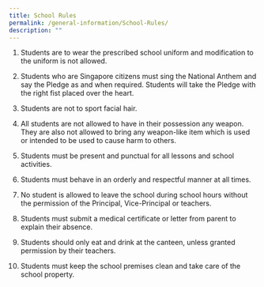 ```yaml
---
title: School Rules
permalink: /general-information/School-Rules/
description: ""
---
```


1.  Students are to wear the prescribed school uniform and modification to the uniform is not allowed.  
      
    
2.  Students who are Singapore citizens must sing the National Anthem and say the Pledge as and when required. Students will take the Pledge with the right fist placed over the heart.  
      
    
3.  Students are not to sport facial hair.  
      
    
4.  All students are not allowed to have in their possession any weapon. They are also not allowed to bring any weapon-like item which is used or intended to be used to cause harm to others.  
      
    
5.  Students must be present and punctual for all lessons and school activities.  
      
    
6.  Students must behave in an orderly and respectful manner at all times.  
      
    
7.  No student is allowed to leave the school during school hours without the permission of the Principal, Vice-Principal or teachers.  
      
    
8.  Students must submit a medical certificate or letter from parent to explain their absence.  
      
    
9.  Students should only eat and drink at the canteen, unless granted permission by their teachers.  
      
    
10.  Students must keep the school premises clean and take care of the school property.
